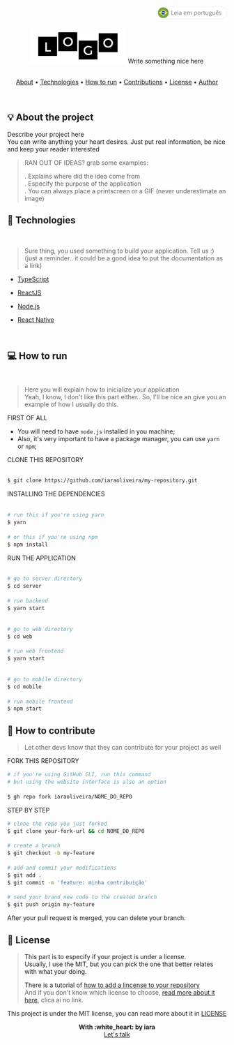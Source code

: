 <div align="right" >
   <a href="./README.pt.md">
    <img src="./.github/lg-button-pt.png" alt="pt-br" width="160px" ></img>
  </a>
</div>
<br/>

<div align="center">
  <img src="../.github/logo.png" alt="Project logo" />
  <span>Write something nice here</span>
</div>


<!-- Deixe um pequeno index para as pessoas se localizarem -->
<br/>
<p align="center">
 <a href="#about">About</a>  • 
 <a href="#technologies">Technologies</a>  •  
 <a href="#how-to-run">How to run</a>  •  
 <a href="#contributions">Contributions</a>  •  
 <a href="#license">License</a>  •  
 <a href="#author">Author</a>
</p>

<!-- if this project is under construction, let people know-->
<!-- 
  <br/>
  <p>
    <strong>WARNING:</strong> This project is under contruction.
  </p>
  <br/>
-->

<br/>

<a name="about"/>

## :bulb: About the project

  Describe your project here <br/>
  You can write anything your heart desires. Just put real information, be nice and keep your reader interested
  
   >  RAN OUT OF IDEAS? grab some examples:
   >
   >  . Explains where did the idea come from <br/>
   >  . Especify the purpose of the application<br/>
   >  . You can always place a printscreen or a GIF (never underestimate an image)



<a name="technologies"/>

## :rocket: Technologies
<br>

   > Sure thing, you used something to build your application. Tell us :) <br/>
   > (just a reminder.. it could be a good idea to put the documentation as a link)
    
 - [TypeScript](https://www.typescriptlang.org/)

 - [ReactJS](https://reactjs.org/)

 - [Node.js](https://nodejs.org/en/)

 - [React Native](https://reactnative.dev/)

<br/>


<a name="how-to-run"/>

## :computer: How to run
<br>

   >  Here you will explain how to inicialize your application <br/>
   >  Yeah, I know, I don't like this part either.. 
   >  So, I'll be nice an give you an example of how I usually do this.


FIRST OF ALL

- You will need to have `node.js` installed in you machine;
- Also, it's very important to have a package manager, you can use `yarn` or `npm`;


CLONE THIS REPOSITORY

```sh

$ git clone https://github.com/iaraoliveira/my-repository.git

```

INSTALLING THE DEPENDENCIES

```sh

# run this if you're using yarn
$ yarn

# or this if you're using npm
$ npm install

```

RUN THE APPLICATION

```sh

# go to server directory
$ cd server

# run backend
$ yarn start

```

```sh

# go to web directory
$ cd web

# run web frontend
$ yarn start

```

```sh

# go to mobile directory
$ cd mobile

# run mobile frontend
$ npm start

```


<a name="contributions"/>

## :handshake: How to contribute

   > Let other devs know that they can contribute for your project as well

FORK THIS REPOSITORY

```bash
# if you're using GitHub CLI, run this command
# but using the website interface is also an option

$ gh repo fork iaraoliveira/NOME_DO_REPO
```

STEP BY STEP

```bash
# clone the repo you just forked
$ git clone your-fork-url && cd NOME_DO_REPO

# create a branch
$ git checkout -b my-feature

# add and commit your modifications
$ git add .
$ git commit -m 'feature: minha contribuição'

# send your brand new code to the created branch
$ git push origin my-feature
```

After your pull request is merged, you can delete your branch.



<a name="license"/>

## :notebook_with_decorative_cover: License

   > This part is to especify if your project is under a license. <br/>
   > Usually, I use the MIT, but you can pick the one that better relates with what your doing. <br/>
   >
   > There is a tutorial of [how to add a lincense to your repository](https://docs.github.com/pt/github/building-a-strong-community/adding-a-license-to-a-repository)<br/>
   > And if you don't know which license to choose, [read more about it here](https://docs.github.com/pt/github/creating-cloning-and-archiving-repositories/licensing-a-repository), clica aí no link. <br/>

This project is under the MIT license, you can read more about it in [LICENSE](../LICENSE)



<a name="author"/>

<div align='center'>
  <strong>With :white_heart: by iara</strong>
  <br/>
  <a href="https://www.linkedin.com/in/iara/">Let's talk</a>
</div>
